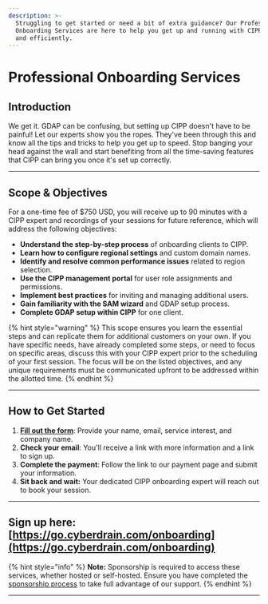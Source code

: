 ```yaml
---
description: >-
  Struggling to get started or need a bit of extra guidance? Our Professional
  Onboarding Services are here to help you get up and running with CIPP quickly
  and efficiently.
---
```


# Professional Onboarding Services

## Introduction

We get it. GDAP can be confusing, but setting up CIPP doesn't have to be painful! Let our experts show you the ropes. They've been through this and know all the tips and tricks to help you get up to speed. Stop banging your head against the wall and start benefiting from all the time-saving features that CIPP can bring you once it's set up correctly.

***

## **Scope & Objectives**

For a one-time fee of $750 USD, you will receive up to 90 minutes with a CIPP expert and recordings of your sessions for future reference, which will address the following objectives:

* **Understand the step-by-step process** of onboarding clients to CIPP.
* **Learn how to configure regional settings** and custom domain names.
* **Identify and resolve common performance issues** related to region selection.
* **Use the CIPP management portal** for user role assignments and permissions.
* **Implement best practices** for inviting and managing additional users.
* **Gain familiarity with the SAM wizard** and GDAP setup process.
* **Complete GDAP setup within CIPP** for one client.&#x20;

{% hint style="warning" %}
This scope ensures you learn the essential steps and can replicate them for additional customers on your own. If you have specific needs, have already completed some steps, or need to focus on specific areas, discuss this with your CIPP expert prior to the scheduling of your first session. The focus will be on the listed objectives, and any unique requirements must be communicated upfront to be addressed within the allotted time.
{% endhint %}

***

## **How to Get Started**

1. [**Fill out the form**](professional-onboarding-services.md#sign-up-here-https-go.cyberdrain.com-onboarding): Provide your name, email, service interest, and company name.
2. **Check your email**: You'll receive a link with more information and a link to sign up.
3. **Complete the payment**: Follow the link to our payment page and submit your information.
4. **Sit back and wait:** Your dedicated CIPP onboarding expert will reach out to book your session.

***

## Sign up here: [https://go.cyberdrain.com/onboarding](https://go.cyberdrain.com/onboarding)

{% hint style="info" %}
**Note:** Sponsorship is required to access these services, whether hosted or self-hosted. Ensure you have completed the [sponsorship process](https://github.com/sponsors/KelvinTegelaar/sponsorships?sponsor=KelvinTegelaar\&tier\_id=101398) to take full advantage of our support.
{% endhint %}

***
